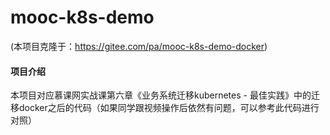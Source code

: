 # mooc-k8s-demo
(本项目克隆于：https://gitee.com/pa/mooc-k8s-demo-docker)

#### 项目介绍
本项目对应慕课网实战课第六章《业务系统迁移kubernetes - 最佳实践》中的迁移docker之后的代码（如果同学跟视频操作后依然有问题，可以参考此代码进行对照）
